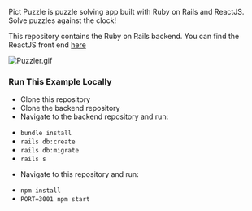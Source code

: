 Pict Puzzle is puzzle solving app built with Ruby on Rails and ReactJS. Solve puzzles against the clock!

This repository contains the Ruby on Rails backend. You can find the ReactJS front end [here](https://github.com/skyfox93/puzzler)


![Puzzler.gif](/public/Puzzler.gif)

### Run This Example Locally
+ Clone this repository
+ Clone the backend repository
+ Navigate to the backend repository and run:
 * `bundle install`
 * `rails db:create`
 *  `rails db:migrate`
 * `rails s`
+ Navigate to this repository and run:
 * `npm install`
 * `PORT=3001 npm start`
